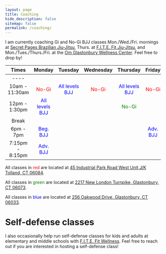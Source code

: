 ```yaml
---
layout: page
title: Coaching
hide_description: false
sitemap: false
permalink: /coaching/
---
```


I am currently coaching Gi and No-Gi BJJ classes Mon./Wed./Fri. mornings at [Secret Pages Brazilian Jiu-Jitsu](http://secretpagesbjj.com/), Thurs. at [F.I.T.E. Fit Jiu-Jitsu](https://www.joinfitefit.com/schedule), and Mon./Tues./Thurs./Fri. at the [Om Glastonbury Wellness Center](https://www.omglastonbury.com/). Feel free to drop by!


| Times           | Monday        | Tuesday    |  Wednesday  | Thursday    |  Friday      |
| :----:          |    :----:     | :----:     |     :---:   |  :----:     |  :----:      |
| ----            |               |            |             |             |              |
| 10am - 11:30am  | <span style="color:red">No-Gi</span> | <span style="color:blue">All levels BJJ</span>  | <span style="color:red">No-Gi</span>    |  <span style="color:blue">All levels BJJ</span>    | <span style="color:red">No-Gi</span>   |
| 12pm - 1:30pm   | <span style="color:blue">All levels BJJ</span>  |            |             | <span style="color:green">No-Gi</span>    |              |
| Break           |               |            |             |             |              |
| 6pm - 7pm       | <span style="color:blue">Beg. BJJ</span>  |            |             |             | <span style="color:blue">Adv. BJJ</span> |
| 7:15pm - 8:15pm | <span style="color:blue">Adv. BJJ</span>  |            |             |             |              |



All classes in <span style="color:red">red</span> are located at [45 Industrial Park Road West Unit J/K Tolland, CT 06084](https://www.google.com/maps/place/45+Industrial+Park+Rd+W+j+k,+Tolland,+CT+06084/@41.8616852,-72.4229091,17z/data=!3m1!4b1!4m5!3m4!1s0x89e6f426970fa11f:0xcb089c41736fdb9e!8m2!3d41.8616812!4d-72.4207151). 

All classes in <span style="color:green">green</span> are located at [2217 New London Turnpike, Glastonbury, CT 06073](https://www.google.com/maps/place/2217+New+London+Turnpike,+South+Glastonbury,+CT+06073/@41.6797233,-72.5493192,17z/data=!3m1!4b1!4m5!3m4!1s0x89e6502178a29017:0x73004f27be4aa179!8m2!3d41.6797193!4d-72.5471252).

All classes in <span style="color:blue">blue</span> are located at [256 Oakwood Drive, Glastonbury, CT 06033](https://www.google.com/maps/place/256+Oakwood+Dr,+Glastonbury,+CT+06033/@41.7108871,-72.5797422,17z/data=!3m1!4b1!4m5!3m4!1s0x89e651afa4e0da6f:0x83ee31a67a05010f!8m2!3d41.7108831!4d-72.5775482). 

<!--
![Pans](/assets/img/Pans.jpg)

{:.image-caption}
*(Left to right: Rodrigo Gabriel Silva Mariani, Jozef Chen, David Ian Monserrate, Rafael Leite Borges.)*
-->

# Self-defense classes
I also occasionally help run self-defense classes for kids and adults at elementary and middle schools with [F.I.T.E. Fit Wellness](https://www.joinfitefit.com/about). Feel free to reach out if you are interested in hosting a self-defense class!




